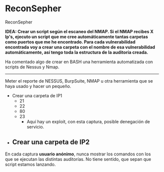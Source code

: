 # ReconSepher
ReconSepher

**IDEA: Crear un script según el escaneo del NMAP. Si el NMAP recibes X Ip's, ejecuto un script que me cree automáticamente tantas carpetas como puertos que me he encontrado. Para cada vulnerabilidad encontrada voy a crear una carpeta con el nombre de esa vulnerabilidad automáticamente, así tengo toda la estructura de la auditoría creada.**

Ha comentado algo de crear en BASH una herramienta automatizada con scripts de Nessus y Nmap.
______________________________________________
Meter el reporte de NESSUS, BurpSuite, NMAP u otra herramienta que se haya usado y hacer un pequeño.

- Crear una carpeta de IP1
	- 21
	- 22
	- 80
	- 23
		- Aquí hay un exploit, con esta captura, posible denegación de servicio.
- Crear una carpeta de IP2
	- 

En cada captura **usuario anónimo**, nunca mostrar los comandos con los que se ejecutan las distintas auditorías. No tiene sentido, que sepan que script estamos lanzando.